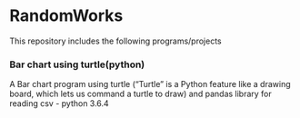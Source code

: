 # RandomWorks
This repository includes the following programs/projects  

### Bar chart using turtle(python)
A Bar chart program using turtle (“Turtle” is a Python feature like a drawing board, which lets us command a turtle to draw) and pandas library for reading csv - python 3.6.4


